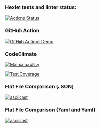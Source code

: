 ### Hexlet tests and linter status:

[![Actions Status](https://github.com/yasminaestel/frontend-project-lvl2/workflows/hexlet-check/badge.svg)](https://github.com/yasminaestel/frontend-project-lvl2/actions)

### GitHub Action

[![GitHub Actions Demo](https://github.com/yasminaestel/frontend-project-lvl2/actions/workflows/github-actions-demo.yml/badge.svg)](https://github.com/yasminaestel/frontend-project-lvl2/actions/workflows/github-actions-demo.yml)

### CodeClimate

[![Maintainability](https://api.codeclimate.com/v1/badges/cb4a44c30847ac5d361c/maintainability)](https://codeclimate.com/github/yasminaestel/frontend-project-lvl2/maintainability)

[![Test Coverage](https://api.codeclimate.com/v1/badges/cb4a44c30847ac5d361c/test_coverage)](https://codeclimate.com/github/yasminaestel/frontend-project-lvl2/test_coverage)

### Flat File Comparison (JSON)

[![asciicast](https://asciinema.org/a/rh4ugtbswXYHcmohNPPp729Oz.svg)](https://asciinema.org/a/rh4ugtbswXYHcmohNPPp729Oz)

### Flat File Comparison (Yaml and Yaml)

[![asciicast](https://asciinema.org/a/Ejv9IO8UcMhZPGromphS88Ajo.svg)](https://asciinema.org/a/Ejv9IO8UcMhZPGromphS88Ajo)
